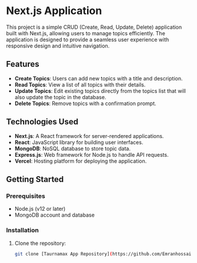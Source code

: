 # Next.js Application

This project is a simple CRUD (Create, Read, Update, Delete) application built with Next.js, allowing users to manage topics efficiently. The application is designed to provide a seamless user experience with responsive design and intuitive navigation.

## Features

- **Create Topics**: Users can add new topics with a title and description.
- **Read Topics**: View a list of all topics with their details.
- **Update Topics**: Edit existing topics directly from the topics list that will also update the topic in the database.
- **Delete Topics**: Remove topics with a confirmation prompt.

## Technologies Used

- **Next.js**: A React framework for server-rendered applications.
- **React**: JavaScript library for building user interfaces.
- **MongoDB**: NoSQL database to store topic data.
- **Express.js**: Web framework for Node.js to handle API requests.
- **Vercel**: Hosting platform for deploying the application.

## Getting Started

### Prerequisites

- Node.js (v12 or later)
- MongoDB account and database

### Installation

1. Clone the repository:

   ```bash
   git clone [Taurnamax App Repository](https://github.com/Emranhossainshuvo/Taurnamax-app.git) 
